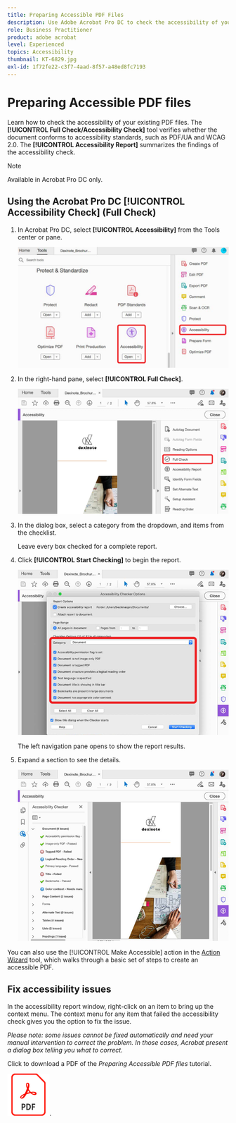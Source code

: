 ```yaml
---
title: Preparing Accessible PDF Files
description: Use Adobe Acrobat Pro DC to check the accessibility of your existing PDF files
role: Business Practitioner
product: adobe acrobat
level: Experienced
topics: Accessibility
thumbnail: KT-6829.jpg
exl-id: 1f72fe22-c3f7-4aad-8f57-a48ed8fc7193
---
```

# Preparing Accessible PDF files

Learn how to check the accessibility of your existing PDF files. The **[!UICONTROL Full Check/Accessibility Check]** tool verifies whether the document conforms to accessibility standards, such as PDF/UA and WCAG 2.0. The **[!UICONTROL Accessibility Report]** summarizes the findings of the accessibility check.

>[!NOTE]
>
>Available in Acrobat Pro DC only.

## Using the Acrobat Pro DC [!UICONTROL Accessibility Check] (Full Check)

1. In Acrobat Pro DC, select **[!UICONTROL Accessibility]** from the Tools center or pane.

    ![Accessibility Step 1](../assets/Accessibility_1.png)

1. In the right-hand pane, select **[!UICONTROL Full Check]**.

    ![Accessibility Step 2](../assets/Accessibility_2.png)

1. In the dialog box, select a category from the dropdown, and items from the checklist.

    Leave every box checked for a complete report. 

1. Click **[!UICONTROL Start Checking]** to begin the report.

    ![Accessibility Step 3](../assets/Accessibility_3.png)

    The left navigation pane opens to show the report results. 

1. Expand a section to see the details.

    ![Accessibility Step 4](../assets/Accessibility_4.png)

You can also use the [!UICONTROL Make Accessible] action in the [Action Wizard](https://experienceleague.adobe.com/docs/document-cloud-learn/acrobat-learning/advanced-tasks/action.html) tool, which walks through a basic set of steps to create an accessible PDF.

## Fix accessibility issues

In the accessibility report window, right-click on an item to bring up the context menu. The context menu for any item that failed the accessibility check gives you the option to fix the issue.

*Please note: some issues cannot be fixed automatically and need your manual intervention to correct the problem. In those cases, Acrobat present a dialog box telling you what to correct.*

Click to download a PDF of the *Preparing Accessible PDF files* tutorial.

[![Download Accessibility tutorial](../assets/acrobat_PDF_96.png)](../assets/AcrobatDCAccessible.pdf).
